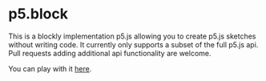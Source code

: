 # p5.block

This is a blockly implementation p5.js allowing you to create p5.js sketches without writing code. It currently only supports a subset of the full p5.js api.
Pull requests adding additional api functionality are welcome.

You can play with it [here](https://netanel-m.github.io/p5.block/).
